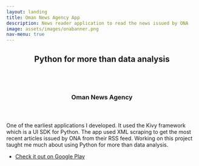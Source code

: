 ```yaml
---
layout: landing
title: Oman News Agency App
description: News reader application to read the news issued by ONA
image: assets/images/onabanner.png
nav-menu: true
---
```


<!-- Main -->
<div id="main">

<!-- One -->
<section id="one">
	<div class="inner">
		<header class="major">
			<h2>Python for more than data analysis</h2>
		</header>
		<p> </p>
	</div>
</section>

<!-- Two -->
<section id="two" class="spotlights">
	<section>
		<img src="{% link assets/images/oman_news_agency_app.png %}" alt="" data-position="center center" />
		<div class="content">
			<div class="inner">
				<header class="major">
					<h3>Oman News Agency</h3>
				</header>
				<p>One of the earliest applications I developed. It used the Kivy framework which is a UI SDK for Python. The app used XML scraping to get the most recent articles issued by ONA from their RSS feed. Working on this project taught me much about using Python for more than data analysis.</p>
				<ul class="actions">
					<li><a href="https://play.google.com/store/apps/details?id=org.ahmedhinai.ona" class="button">Check it out on Google Play</a></li>
				</ul>
			</div>
		</div>
	</section>
